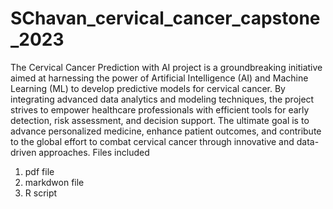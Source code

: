 # SChavan_cervical_cancer_capstone_2023
The Cervical Cancer Prediction with AI project is a groundbreaking initiative aimed at harnessing the power of Artificial Intelligence (AI) and Machine Learning (ML) to develop predictive models for cervical cancer. By integrating advanced data analytics and modeling techniques, the project strives to empower healthcare professionals with efficient tools for early detection, risk assessment, and decision support. The ultimate goal is to advance personalized medicine, enhance patient outcomes, and contribute to the global effort to combat cervical cancer through innovative and data-driven approaches.
Files included
1. pdf file
2. markdwon file
3. R script
